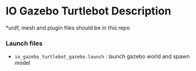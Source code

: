 # IO Gazebo Turtlebot Description
*urdf, mesh and plugin files should be in this repo
### Launch files
- `io_gazebo_turtlebot_gazebo.launch` : launch gazebo world and spawn model



